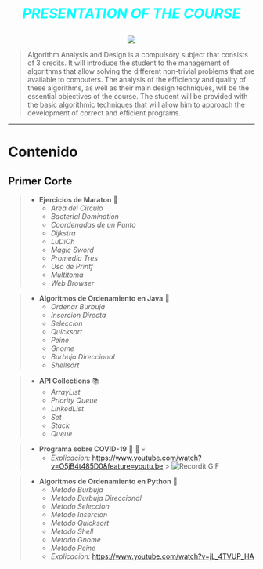# <span style="color:aqua"><p style='text-align: center;'>_**PRESENTATION OF THE COURSE**_</p></span>

<div align="center"><img src="https://media.giphy.com/media/ZEehVvEi5mJ47qYy1o/giphy.gif"></div>

>Algorithm Analysis and Design is a compulsory subject that consists of 3 credits. It will introduce the student to the management of algorithms that allow solving the different non-trivial problems that are available to computers. The analysis of the efficiency and quality of these algorithms, as well as their main design techniques, will be the essential objectives of the course. The student will be provided with the basic algorithmic techniques that will allow him to approach the development of correct and efficient programs.

---

# Contenido
## Primer Corte

> - **Ejercicios de Maraton** 📑
>   - _Area del Circulo_
>   - _Bacterial Domination_
>   - _Coordenadas de un Punto_
>   - _Dijkstra_
>   - _LuDiOh_
>   - _Magic Sword_
>   - _Promedio Tres_
>   - _Uso de Printf_
>   - _Multitoma_
>   - _Web Browser_

> - **Algoritmos de Ordenamiento en Java** 📁
>   - _Ordenar Burbuja_
>   - _Insercion Directa_
>   - _Seleccion_
>   - _Quicksort_
>   - _Peine_
>   - _Gnome_
>   - _Burbuja Direccional_
>   - _Shellsort_

> - **API Collections** 📚
>   - _ArrayList_
>   - _Priority Queue_
>   - _LinkedList_
>   - _Set_
>   - _Stack_
>   - _Queue_

> - **Programa sobre COVID-19** 🦇 💩 💀
>   - _Explicacion:_ https://www.youtube.com/watch?v=O5jB4t485D0&feature=youtu.be > ![Recordit GIF](https://media.giphy.com/media/f5kcY1w5pL0Gq28K04/giphy.gif)

> - **Algoritmos de Ordenamiento en Python** 🐍
>   - _Metodo Burbuja_
>   - _Metodo Burbuja Direccional_
>   - _Metodo Seleccion_
>   - _Metodo Insercion_
>   - _Metodo Quicksort_
>   - _Metodo Shell_
>   - _Metodo Gnome_
>   - _Metodo Peine_
>   - _Explicacion:_ https://www.youtube.com/watch?v=jL_4TVUP_HA
